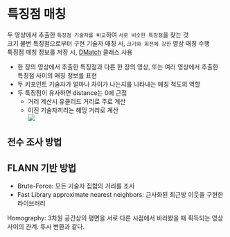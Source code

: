 # 특징점 매칭

두 영상에서 추출한 `특징점 기술자를 비교`하여 `서로 비슷한 특징점`을 찾는 것   
크기 불변 특징점으로부터 구현 기술자 매칭 시, `크기와 회전에 강한` 영상 매칭 수행   
특징점 매칭 정보를 저장 시, [DMatch](https://docs.opencv.org/master/d4/de0/classcv_1_1DMatch.html) 클래스 사용
- 한 장의 영상에서 추출한 특징점과 다른 한 장의 영상, 또는 여러 영상에서 추출한 특징점 사이의 매칭 정보를 표현
- 두 키포인트 기술자가 얼마나 차이가 나는지를 나타내는 매칭 척도의 역할
- 두 특징점이 유사하면 distance는 0에 근접
  - 거리 계산시 유클리드 거리로 주로 계산
  - 이진 기술자끼리는 해밍 거리로 계산   
![](images/matching_example_1.png)




## 전수 조사 방법

## FLANN 기반 방법




- Brute-Force: 모든 기술자 집합의 거리를 조사
- Fast Library approximate nearest neighbors: 근사화된 최근방 이웃을 구현한 라이브러리

Homography: 3차원 공간상의 평면을 서로 다른 시점에서 바라봤을 때 획득되는 영상 사이의 관계. 투시 변환과 같다.
